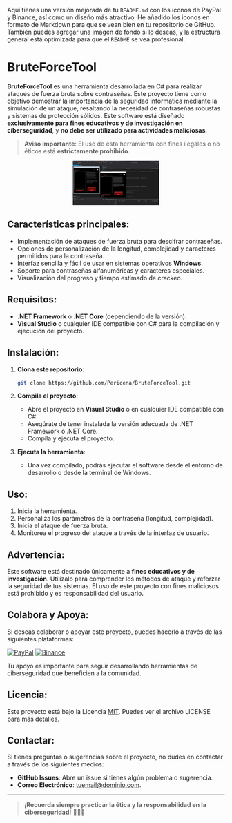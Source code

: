 Aquí tienes una versión mejorada de tu `README.md` con los íconos de PayPal y Binance, así como un diseño más atractivo. He añadido los iconos en formato de Markdown para que se vean bien en tu repositorio de GitHub. También puedes agregar una imagen de fondo si lo deseas, y la estructura general está optimizada para que el `README` se vea profesional.


# **BruteForceTool**

**BruteForceTool** es una herramienta desarrollada en C# para realizar ataques de fuerza bruta sobre contraseñas. Este proyecto tiene como objetivo demostrar la importancia de la seguridad informática mediante la simulación de un ataque, resaltando la necesidad de contraseñas robustas y sistemas de protección sólidos. Este software está diseñado **exclusivamente para fines educativos y de investigación en ciberseguridad**, y **no debe ser utilizado para actividades maliciosas**.

> **Aviso importante**: El uso de esta herramienta con fines ilegales o no éticos está **estrictamente prohibido**.


     
<p align="center">
  <a href="https://lpericena.blogspot.com/2024/02/ciclopeclic-generador-de-enlaces-con-ia.html">
    <img src="https://raw.githubusercontent.com/Pericena/BruteForceTool/refs/heads/main/banner.jpg" width=200"/>
  </a>
</p>


## **Características principales:**
- Implementación de ataques de fuerza bruta para descifrar contraseñas.
- Opciones de personalización de la longitud, complejidad y caracteres permitidos para la contraseña.
- Interfaz sencilla y fácil de usar en sistemas operativos **Windows**.
- Soporte para contraseñas alfanuméricas y caracteres especiales.
- Visualización del progreso y tiempo estimado de crackeo.

## **Requisitos:**
- **.NET Framework** o **.NET Core** (dependiendo de la versión).
- **Visual Studio** o cualquier IDE compatible con C# para la compilación y ejecución del proyecto.

## **Instalación:**

1. **Clona este repositorio**:

   ```bash
   git clone https://github.com/Pericena/BruteForceTool.git
   ```

2. **Compila el proyecto**:
   - Abre el proyecto en **Visual Studio** o en cualquier IDE compatible con C#.
   - Asegúrate de tener instalada la versión adecuada de .NET Framework o .NET Core.
   - Compila y ejecuta el proyecto.

3. **Ejecuta la herramienta**:
   - Una vez compilado, podrás ejecutar el software desde el entorno de desarrollo o desde la terminal de Windows.

## **Uso:**

1. Inicia la herramienta.
2. Personaliza los parámetros de la contraseña (longitud, complejidad).
3. Inicia el ataque de fuerza bruta.
4. Monitorea el progreso del ataque a través de la interfaz de usuario.

## **Advertencia:**

Este software está destinado únicamente a **fines educativos y de investigación**. Utilízalo para comprender los métodos de ataque y reforzar la seguridad de tus sistemas. El uso de este proyecto con fines maliciosos está prohibido y es responsabilidad del usuario.

## **Colabora y Apoya:**

Si deseas colaborar o apoyar este proyecto, puedes hacerlo a través de las siguientes plataformas:

[![PayPal](https://img.shields.io/badge/PayPal-donate-blue?logo=paypal&logoColor=white)](https://www.paypal.com)
[![Binance](https://img.shields.io/badge/Donate-Binance-f0b90b?logo=binance&logoColor=white)](https://www.binance.com)

Tu apoyo es importante para seguir desarrollando herramientas de ciberseguridad que beneficien a la comunidad.

## **Licencia:**

Este proyecto está bajo la Licencia [MIT](https://opensource.org/licenses/MIT). Puedes ver el archivo LICENSE para más detalles.

## **Contactar:**

Si tienes preguntas o sugerencias sobre el proyecto, no dudes en contactar a través de los siguientes medios:
- **GitHub Issues**: Abre un issue si tienes algún problema o sugerencia.
- **Correo Electrónico**: [tuemail@dominio.com](mailto:tuemail@dominio.com).

---

> **¡Recuerda siempre practicar la ética y la responsabilidad en la ciberseguridad!** 👨‍💻🔐

